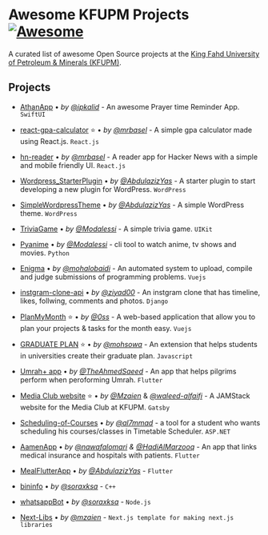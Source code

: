 # Awesome KFUPM Projects [![Awesome](https://cdn.rawgit.com/sindresorhus/awesome/d7305f38d29fed78fa85652e3a63e154dd8e8829/media/badge.svg)](https://github.com/sindresorhus/awesome)



A curated list of awesome Open Source projects at the [King Fahd University of Petroleum & Minerals (KFUPM)](https://kfupm.edu.sa/).


## Projects

* [AthanApp](https://github.com/ipkalid/AthanApp)
  • _by_ [_@ipkalid_](https://github.com/ipkalid)
  \- An awesome Prayer time Reminder App. `SwiftUI`
  
* [react-gpa-calculator](https://github.com/mrbasel/react-gpa-calculator)
  ⭐ • _by_ [_@mrbasel_](https://github.com/mrbasel)
  \- A simple gpa calculator made using React.js. `React.js`
  
* [hn-reader](https://github.com/mrbasel/hn-reader)
  • _by_ [_@mrbasel_](https://github.com/mrbasel)
  \- A reader app for Hacker News with a simple and mobile friendly UI. `React.js`
  
* [Wordpress_StarterPlugin](https://github.com/AbdulazizYas/Wordpress_StarterPlugin)
  • _by_ [_@AbdulazizYas_](https://github.com/AbdulazizYas)
  \- A starter plugin to start developing a new plugin for WordPress. `WordPress`
  
* [SimpleWordpressTheme](https://github.com/AbdulazizYas/SimpleWordpressTheme)
  • _by_ [_@AbdulazizYas_](https://github.com/AbdulazizYas)
  \- A simple WordPress theme. `WordPress`
  
* [TriviaGame](https://github.com/Modalessi/TriviaGame)
  • _by_ [_@Modalessi_](https://github.com/Modalessi)
  \- A simple trivia game. `UIKit`
  
* [Pyanime](https://github.com/Modalessi/pyanime)
  • _by_ [_@Modalessi_](https://github.com/Modalessi)
  \- cli tool to watch anime, tv shows and movies. `Python`
  
* [Enigma](https://github.com/mohalobaidi/Enigma)
  • _by_ [_@mohalobaidi_](https://github.com/mohalobaidi)
  \- An automated system to upload, compile and judge submissions of programming problems. `Vuejs`
  
* [instgram-clone-api](https://github.com/ziyad00/instgram-clone-api)
  • _by_ [_@ziyad00_](https://github.com/ziyad00)
  \- An instgram clone that has timeline, likes, follwing, comments and photos. `Django`
  
* [PlanMyMonth](https://github.com/0ss/PlanMyMonth)
  ⭐ • _by_ [_@0ss_](https://github.com/0ss)
  \- A web-based application that allow you to plan your projects & tasks for the month easy. `Vuejs`
  
* [GRADUATE PLAN](https://github.com/mohsowa/GRADUATEPLAN)
  ⭐ • _by_ [_@mohsowa_](https://github.com/mohsowa)
  \- An extension that helps students in universities create their graduate plan. `Javascript`
  
* [Umrah+ app](https://github.com/TheAhmedSaeed/Umrah-Flutter)
  • _by_ [_@TheAhmedSaeed_](https://github.com/TheAhmedSaeed)
  \- An app that helps pilgrims perform when peroforming Umrah. `Flutter`

* [Media Club website](https://github.com/Mzaien/MediaClub/)
  ⭐ • _by_ [_@Mzaien_](https://github.com/Mzaien) & [_@waleed-alfaifi_](https://github.com/waleed-alfaifi)
  \- A JAMStack website for the Media Club at KFUPM. `Gatsby`
  
* [Scheduling-of-Courses](https://github.com/al7mmad/Scheduling-of-Courses)
  • _by_ [_@al7mmad_](https://github.com/al7mmad) 
  \- a tool for a student who wants scheduling his courses/classes in Timetable Scheduler. `ASP.NET`
  
* [AamenApp](https://github.com/nawafalomari/AamenApp)
  • _by_ [_@nawafalomari_](https://github.com/nawafalomari) _&_ [_@HadiAlMarzooq_](https://github.com/HadiAlMarzooq)
  \- An app that links medical insurance and hospitals with patients. `Flutter`
    
* [MealFlutterApp](https://github.com/AbdulazizYas/MealFlutterApp)
  • _by_ [_@AbdulazizYas_](https://github.com/AbdulazizYas) 
  \- `Flutter`
  
* [bininfo](https://github.com/soraxksa/bininfo)
  • _by_ [_@soraxksa_](https://github.com/soraxksa)
  \- `C++`
  
* [whatsappBot](https://github.com/soraxksa/whatsappBot)
  • _by_ [_@soraxksa_](https://github.com/soraxksa)
  \- `Node.js`
* [Next-Libs](https://github.com/mzaien/Next-Libs)
  • _by_ [_@mzaien_](https://github.com/mzaien)
  \- `Next.js template for making next.js libraries`
